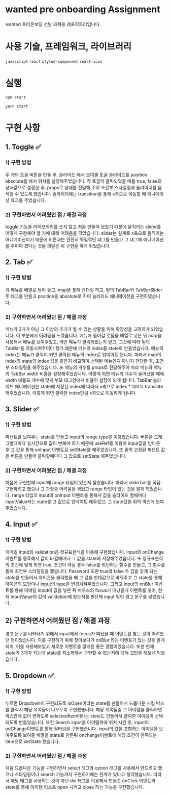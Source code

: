 # wanted pre onboarding Assignment

wanted 프리온보딩 선발 과제용 레포지토리입니다.

# 사용 기술, 프레임워크, 라이브러리

`javascript` `react` `styled-component` `react-icon`

# 실행

```
npm start
```

```
yarn start
```

# 구현 사항

## 1. Toggle ✅

### 1) 구현 방법

두 개의 토글 버튼을 만들 후, 슬라이드 해서 보여줄 토글 슬라이드를 position absolute를 해서 위치를 설정해주었습니다. 각 토글이 클릭되었을 때를 true, false의 상태값으로 설정한 후, props로 상태를 전달해 주어 조건부 스타일링과 슬라이더를 움직일 수 있도록 했습니다. 슬라이더에는 transition을 통해 x축으로 이동할 때 애니메이션 효과를 주었습니다.

### 2) 구현하면서 어려웠던 점 / 해결 과정

toggle 기능을 라이브러리를 쓰지 않고 처음 만들어 보았기 떄문에 움직이는 slider를 어떻게 구현해야 할 지에 대해 어려움을 겪었습니다.
slider는 실제로 x축으로 움직이는 애니메이션이기 때문에 버튼과는 완전히 독립적인 태그를 만들고 그 태그에 애니메이션을 주어야 겠다는 것을 꺠달은 뒤 구현을 하게 되었습니다.

## 2. Tab ✅

### 1) 구현 방법

각 메뉴를 배열로 담아 놓고, map을 통해 렌더링 하고, 밑의 TabBar와 TabBarSlider 두 태그를 만들고 position을 absolute로 하여 슬라이드 애니메이션을 구현하였습니다.

### 2) 구현하면서 어려웠던 점 / 해결 과정

메뉴가 3개가 아닌 그 이상의 추가가 될 수 있는 상황을 위해 확장성을 고려하게 되었습니다. 이 부분에서 어려움을 느꼈습니다. 메뉴에 들어갈 것들을 배열로 넣은 뒤 map을 사용해서 메뉴를 보여주었고, 어떤 메뉴가 클릭되었는지 알고, 그것에 따라 밑의 TabBar를 이동시켜주어야 했기 떄문에 메뉴의 index를 state로 만들었습니다. 메뉴의 index는 메뉴가 클릭이 되면 클릭된 메뉴의 index로 업데이트 됩니다. 따라서 map의 index와 state의 index 값을 같은지 비교하여 선택된 메뉴인지 아닌지 판단한 후, 조건부 스타일링을 해주었습니다. 또 메뉴의 개수를 props로 전달해주어 따라 메뉴와 메뉴의 TabBar width 비율을 설정해주었습니다. 이렇게 되면 메뉴의 개수가 늘어났을 때에 width 비율도 개수에 맞게 부모 태그안에서 비율이 설정이 되게 됩니다. TabBar 슬라이드 애니메이션은 state에 저장된 index에 따라서 x축으로 index \* 100% translate 해주었습니다. 이렇게 되면 클릭한 index만큼 x축으로 이동하게 됩니다.

## 3. Slider ✅

### 1) 구현 방법

퍼센트를 보여주는 state를 만들고 input의 range type을 이용했습니다. 버튼을 드래그할때마다 실시간으로 값이 변해야 하기 때문에 useRef를 이용해 input값을 받아온 후 그 값을 통해 onInput 이벤트로 setState를 해주었습니다. 또 밑의 고정된 퍼센트 값은 버튼을 만들어 클릭할때마다 그 값으로 setState 해주었습니다.

### 2) 구현하면서 어려웠던 점 / 해결 과정

처음에 구현할때 input에 range 타입이 있는지 몰랐습니다. 따라서 slide bar를 직접 구현하려고 했으나 그 과정중 어려움을 겪었고 range 타입이 있는 것을 알게 되었습니다. range 타입의 input의 onInput 이벤트를 통해서 값을 슬라이드 할때마다 inputValue라는 state를 그 값으로 업데이트 해주었고, 그 state값을 위의 박스에 보여주었습니다.

## 4. Input ✅

### 1) 구현 방법

이메일 input의 validation은 정규표현식을 이용해 구현했습니다. input의 onChange 이벤트를 등록해서 값이 바뀔때마다 그 값을 state에 저장해주었습니다. 또 정규표현식의 조건에 맞게 되면 true, 조건이 아닐 경우 false를 리턴하는 함수를 만들고, 그 함수를 통해 조건부 스타일링을 했습니다. Password 또한 true와 false 두 값을 갖게 되는 state를 만들어서 아이콘을 클릭했을 때 그 값을 반대값으로 바꿔주고 그 state를 통해 아이콘의 모양이나 input의 type을 변경시켜주었습니다. 그리고 input의 onBlur 이벤트를 통해 이메일 input에 값을 넣은 뒤 마우스의 focus가 떠났을때 이벤트를 넣어, 현재 inputValue의 값이 validation에 맞는지를 판단해 input 밑의 경고 문구를 넣었습니다.

## 2) 구현하면서 어려웠던 점 / 해결 과정

경고 문구를 나타내기 위해서 input에서 focus가 떠났을 때 이벤트를 찾는 것이 어려웠던 점이었습니다. 이를 구현하기 위해 찾아보다가 onBlur 라는 이벤트가 있는 것을 알게되어, 이를 사용해보았고 새로운 이벤트를 알게된 좋은 경험이었습니다. 또한 현재 state가 3개가 되는데 state를 최소화해서 구현할 수 없는지에 대해 고민을 해보게 되었습니다.

## 5. Dropdown ✅

### 1) 구현 방법

누르면 Dropdown이 구현되도록 isOpen이라는 state를 만들어서 드롭다운 시킬 박스를 클릭시 해당 목록들이 나오도록 구현했습니다. 해당 목록들중 그 아이템을 클릭하면 박스안에 값이 변하도록 selectedItem이라는 state도 만들어서 클릭한 아이템이 선택되도록 만들었습니다. 또한 Search input을 아이템위에 위치 시킨 후, input의 onChange이벤트를 통해 필터링을 구현했습니다. input의 값을 포함하는 아이템을 보여주도록 보여줄 배열을 state로 만든뒤 onchange이벤트에 해당 조건이 만족되는 item으로 setState 했습니다.

### 2) 구현하면서 어려웠던 점 / 해결 과정

처음 드롭다운 기능을 구현하면서 select 태그와 option 태그를 사용해서 만드려고 했으나 스타일링이나 search 기능까지 구현하기에는 한계가 있다고 생각했습니다. 따라서 해당 태그를 사용하는 것이 아닌 div 태그를 이용해서 만들고 onClick 이벤트와 state를 통해 아이템 리스트 open 시키고 close 하는 기능을 구현했습니다.
